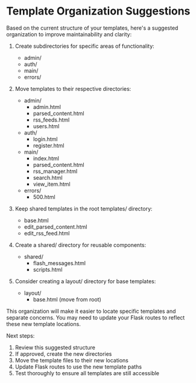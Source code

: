 # Template Organization Suggestions

Based on the current structure of your templates, here's a suggested organization to improve maintainability and clarity:

1. Create subdirectories for specific areas of functionality:
   - admin/
   - auth/
   - main/
   - errors/

2. Move templates to their respective directories:
   - admin/
     - admin.html
     - parsed_content.html
     - rss_feeds.html
     - users.html
   - auth/
     - login.html
     - register.html
   - main/
     - index.html
     - parsed_content.html
     - rss_manager.html
     - search.html
     - view_item.html
   - errors/
     - 500.html

3. Keep shared templates in the root templates/ directory:
   - base.html
   - edit_parsed_content.html
   - edit_rss_feed.html

4. Create a shared/ directory for reusable components:
   - shared/
     - flash_messages.html
     - scripts.html

5. Consider creating a layout/ directory for base templates:
   - layout/
     - base.html (move from root)

This organization will make it easier to locate specific templates and separate concerns. You may need to update your Flask routes to reflect these new template locations.

Next steps:
1. Review this suggested structure
2. If approved, create the new directories
3. Move the template files to their new locations
4. Update Flask routes to use the new template paths
5. Test thoroughly to ensure all templates are still accessible
